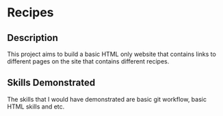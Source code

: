 # Recipes

## Description
This project aims to build a basic HTML only website that contains
links to different pages on the site that contains different recipes.

## Skills Demonstrated
The skills that I would have demonstrated are basic git workflow, basic
HTML skills and etc.


